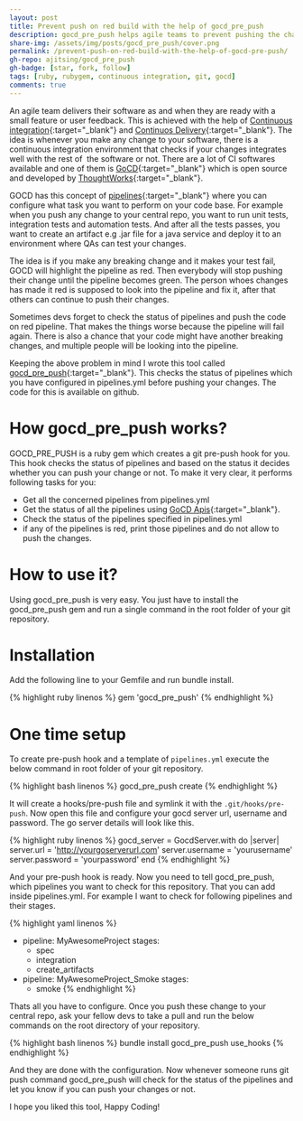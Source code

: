 ```yaml
---
layout: post
title: Prevent push on red build with the help of gocd_pre_push
description: gocd_pre_push helps agile teams to prevent pushing the changes in the central repo when the build is red by checking the status of concerned pipelines.
share-img: /assets/img/posts/gocd_pre_push/cover.png
permalink: /prevent-push-on-red-build-with-the-help-of-gocd-pre-push/
gh-repo: ajitsing/gocd_pre_push
gh-badge: [star, fork, follow]
tags: [ruby, rubygem, continuous integration, git, gocd]
comments: true
---
```


An agile team delivers their software as and when they are ready with a small feature or user feedback. This is achieved with the help of [Continuous integration](https://www.thoughtworks.com/continuous-integration){:target="_blank"} and [Continuos Delivery](https://www.thoughtworks.com/continuous-delivery){:target="_blank"}. The idea is whenever you make any change to your software, there is a continuous integration environment that checks if your changes integrates well with the rest of  the software or not. There are a lot of CI softwares available and one of them is [GoCD](https://www.go.cd/){:target="_blank"} which is open source and developed by [ThoughtWorks](https://www.thoughtworks.com/){:target="_blank"}.

GOCD has this concept of [pipelines](https://docs.go.cd/current/navigation/pipelines_dashboard_page.html){:target="_blank"} where you can configure what task you want to perform on your code base. For example when you push any change to your central repo, you want to run unit tests, integration tests and automation tests. And after all the tests passes, you want to create an artifact e.g .jar file for a java service and deploy it to an environment where QAs can test your changes.

The idea is if you make any breaking change and it makes your test fail, GOCD will highlight the pipeline as red. Then everybody will stop pushing their change until the pipeline becomes green. The person whoes changes has made it red is supposed to look into the pipeline and fix it, after that others can continue to push their changes.

Sometimes devs forget to check the status of pipelines and push the code on red pipeline. That makes the things worse because the pipeline will fail again. There is also a chance that your code might have another breaking changes, and multiple people will be looking into the pipeline.

Keeping the above problem in mind I wrote this tool called [gocd_pre_push](https://github.com/ajitsing/gocd_pre_push){:target="_blank"}. This checks the status of pipelines which you have configured in pipelines.yml before pushing your changes. The code for this is available on github.

# How gocd_pre_push works?

GOCD_PRE_PUSH is a ruby gem which creates a git pre-push hook for you. This hook checks the status of pipelines and based on the status it decides whether you can push your change or not. To make it very clear, it performs following tasks for you:

* Get all the concerned pipelines from pipelines.yml
* Get the status of all the pipelines using [GoCD Apis](https://api.go.cd/current/){:target="_blank"}.
* Check the status of the pipelines specified in pipelines.yml
* if any of the pipelines is red, print those pipelines and do not allow to push the changes.

# How to use it?

Using gocd_pre_push is very easy. You just have to install the gocd_pre_push gem and run a single command in the root folder of your git repository.

# Installation

Add the following line to your Gemfile and run bundle install.

{% highlight ruby linenos %}
gem 'gocd_pre_push'
{% endhighlight %}
<br>

# One time setup

To create pre-push hook and a template of ```pipelines.yml``` execute the below command in root folder of your git repository.

{% highlight bash linenos %}
gocd_pre_push create
{% endhighlight %}

It will create a hooks/pre-push file and symlink it with the ```.git/hooks/pre-push```. Now open this file and configure your gocd server url, username and password. The go server details will look like this.

{% highlight ruby linenos %}
gocd_server = GocdServer.with do |server|
  server.url      = 'http://yourgoserverurl.com'
  server.username = 'yourusername'
  server.password = 'yourpassword'
end
{% endhighlight %}

And your pre-push hook is ready. Now you need to tell gocd_pre_push, which pipelines you want to check for this repository. That you can add inside pipelines.yml. For example I want to check for following pipelines and their stages.

{% highlight yaml linenos %}
- pipeline: MyAwesomeProject
  stages:
    - spec
    - integration
    - create_artifacts
- pipeline: MyAwesomeProject_Smoke
  stages:
    - smoke
{% endhighlight %}

Thats all you have to configure. Once you push these change to your central repo, ask your fellow devs to take a pull and run the below commands on the root directory of your repository.

{% highlight bash linenos %}
bundle install
gocd_pre_push use_hooks
{% endhighlight %}

And they are done with the configuration. Now whenever someone runs git push command gocd_pre_push will check for the status of the pipelines and let you know if you can push your changes or not.

I hope you liked this tool, Happy Coding!

